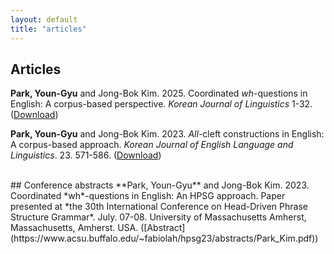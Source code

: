 ```yaml
---
layout: default
title: "articles"
---
```


## Articles
**Park, Youn-Gyu** and Jong-Bok Kim. 2025. Coordinated *wh*-questions in English: A corpus-based perspective. *Korean Journal of Linguistics* 1-32. ([Download](https://youngyu-park.github.io/assets/downloads/eng_coord_wh_q_park_kim_2025.pdf))

**Park, Youn-Gyu** and Jong-Bok Kim. 2023. *All*-cleft constructions in English: A corpus-based approach.
*Korean Journal of English Language and Linguistics*. 23. 571-586. ([Download](http://journal.kasell.or.kr/xml/37290/37290.pdf))

<br>
## Conference abstracts
**Park, Youn-Gyu** and Jong-Bok Kim. 2023. Coordinated *wh*-questions in English: An HPSG approach.
Paper presented at *the 30th International Conference on Head-Driven Phrase Structure Grammar*.
July. 07-08. University of Massachusetts Amherst, Massachusetts, Amherst. USA. ([Abstract](https://www.acsu.buffalo.edu/~fabiolah/hpsg23/abstracts/Park_Kim.pdf))
